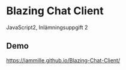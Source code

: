 # Blazing Chat Client
JavaScript2, Inlämningsuppgift 2

## Demo
https://iammille.github.io/Blazing-Chat-Client/
